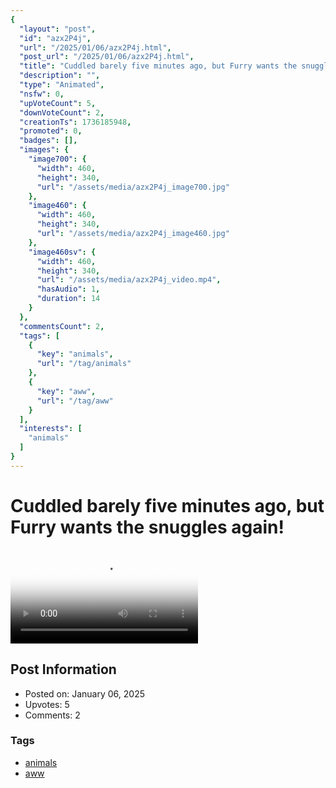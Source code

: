 ```yaml
---
{
  "layout": "post",
  "id": "azx2P4j",
  "url": "/2025/01/06/azx2P4j.html",
  "post_url": "/2025/01/06/azx2P4j.html",
  "title": "Cuddled barely five minutes ago, but Furry wants the snuggles again!",
  "description": "",
  "type": "Animated",
  "nsfw": 0,
  "upVoteCount": 5,
  "downVoteCount": 2,
  "creationTs": 1736185948,
  "promoted": 0,
  "badges": [],
  "images": {
    "image700": {
      "width": 460,
      "height": 340,
      "url": "/assets/media/azx2P4j_image700.jpg"
    },
    "image460": {
      "width": 460,
      "height": 340,
      "url": "/assets/media/azx2P4j_image460.jpg"
    },
    "image460sv": {
      "width": 460,
      "height": 340,
      "url": "/assets/media/azx2P4j_video.mp4",
      "hasAudio": 1,
      "duration": 14
    }
  },
  "commentsCount": 2,
  "tags": [
    {
      "key": "animals",
      "url": "/tag/animals"
    },
    {
      "key": "aww",
      "url": "/tag/aww"
    }
  ],
  "interests": [
    "animals"
  ]
}
---
```


# Cuddled barely five minutes ago, but Furry wants the snuggles again!

<video controls playsinline loop poster="/assets/media/azx2P4j_image460.jpg">
  <source src="/assets/media/azx2P4j_video.mp4" type="video/mp4">
  Your browser does not support the video tag.
</video>

## Post Information

- Posted on: January 06, 2025
- Upvotes: 5
- Comments: 2

### Tags

- [animals](/tag/animals)
- [aww](/tag/aww)
